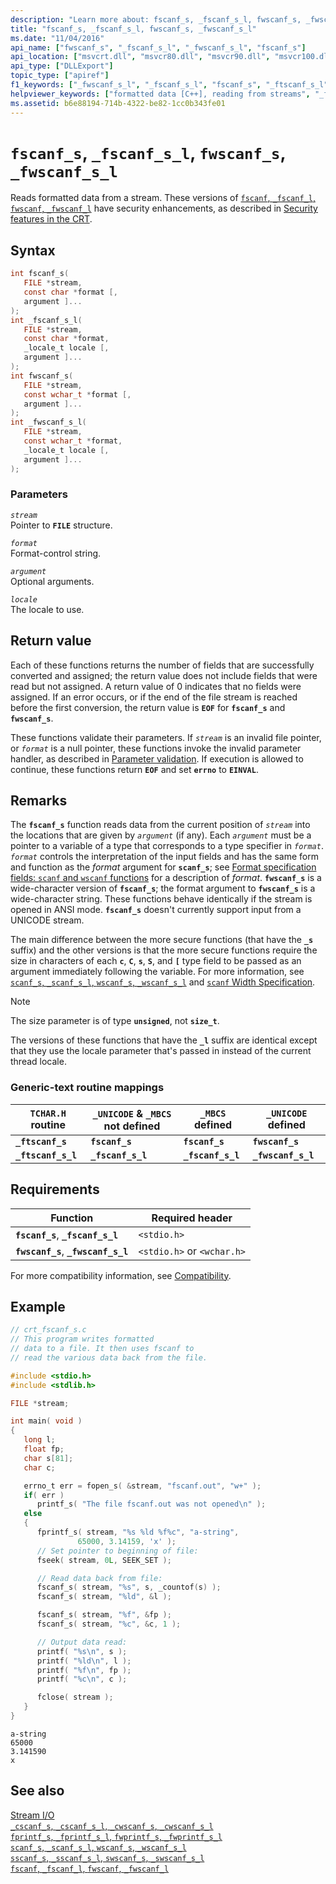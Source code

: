 ```yaml
---
description: "Learn more about: fscanf_s, _fscanf_s_l, fwscanf_s, _fwscanf_s_l"
title: "fscanf_s, _fscanf_s_l, fwscanf_s, _fwscanf_s_l"
ms.date: "11/04/2016"
api_name: ["fwscanf_s", "_fscanf_s_l", "_fwscanf_s_l", "fscanf_s"]
api_location: ["msvcrt.dll", "msvcr80.dll", "msvcr90.dll", "msvcr100.dll", "msvcr100_clr0400.dll", "msvcr110.dll", "msvcr110_clr0400.dll", "msvcr120.dll", "msvcr120_clr0400.dll", "ucrtbase.dll"]
api_type: ["DLLExport"]
topic_type: ["apiref"]
f1_keywords: ["_fwscanf_s_l", "_fscanf_s_l", "fscanf_s", "_ftscanf_s_l", "_ftscanf_s", "fwscanf_s"]
helpviewer_keywords: ["formatted data [C++], reading from streams", "_ftscanf_s_l function", "_fscanf_s_l function", "ftscanf_s function", "fwscanf_s function", "_ftscanf_s function", "data [CRT], reading from streams", "_fwscanf_s_l function", "fscanf_s function", "fwscanf_s_l function", "ftscanf_s_l function", "streams [C++], reading formatted data from", "fscanf_s_l function"]
ms.assetid: b6e88194-714b-4322-be82-1cc0b343fe01
---
```

# `fscanf_s`, `_fscanf_s_l`, `fwscanf_s`, `_fwscanf_s_l`

Reads formatted data from a stream. These versions of [`fscanf`, `_fscanf_l`, `fwscanf`, `_fwscanf_l`](fscanf-fscanf-l-fwscanf-fwscanf-l.md) have security enhancements, as described in [Security features in the CRT](../security-features-in-the-crt.md).

## Syntax

```C
int fscanf_s(
   FILE *stream,
   const char *format [,
   argument ]...
);
int _fscanf_s_l(
   FILE *stream,
   const char *format,
   _locale_t locale [,
   argument ]...
);
int fwscanf_s(
   FILE *stream,
   const wchar_t *format [,
   argument ]...
);
int _fwscanf_s_l(
   FILE *stream,
   const wchar_t *format,
   _locale_t locale [,
   argument ]...
);
```

### Parameters

*`stream`*<br/>
Pointer to **`FILE`** structure.

*`format`*<br/>
Format-control string.

*`argument`*<br/>
Optional arguments.

*`locale`*<br/>
The locale to use.

## Return value

Each of these functions returns the number of fields that are successfully converted and assigned; the return value does not include fields that were read but not assigned. A return value of 0 indicates that no fields were assigned. If an error occurs, or if the end of the file stream is reached before the first conversion, the return value is **`EOF`** for **`fscanf_s`** and **`fwscanf_s`**.

These functions validate their parameters. If *`stream`* is an invalid file pointer, or *`format`* is a null pointer, these functions invoke the invalid parameter handler, as described in [Parameter validation](../parameter-validation.md). If execution is allowed to continue, these functions return **`EOF`** and set **`errno`** to **`EINVAL`**.

## Remarks

The **`fscanf_s`** function reads data from the current position of *`stream`* into the locations that are given by *`argument`* (if any). Each *`argument`* must be a pointer to a variable of a type that corresponds to a type specifier in *`format`*. *`format`* controls the interpretation of the input fields and has the same form and function as the *format* argument for **`scanf_s`**; see [Format specification fields: `scanf` and `wscanf` functions](../format-specification-fields-scanf-and-wscanf-functions.md) for a description of *format*.  **`fwscanf_s`** is a wide-character version of **`fscanf_s`**; the format argument to **`fwscanf_s`** is a wide-character string. These functions behave identically if the stream is opened in ANSI mode. **`fscanf_s`** doesn't currently support input from a UNICODE stream.

The main difference between the more secure functions (that have the **`_s`** suffix) and the other versions is that the more secure functions require the size in characters of each **`c`**, **`C`**, **`s`**, **`S`**, and **`[`** type field to be passed as an argument immediately following the variable. For more information, see [`scanf_s`, `_scanf_s_l`, `wscanf_s`, `_wscanf_s_l`](scanf-s-scanf-s-l-wscanf-s-wscanf-s-l.md) and [`scanf` Width Specification](../scanf-width-specification.md).

> [!NOTE]
> The size parameter is of type **`unsigned`**, not **`size_t`**.

The versions of these functions that have the **`_l`** suffix are identical except that they use the locale parameter that's passed in instead of the current thread locale.

### Generic-text routine mappings

|`TCHAR.H` routine|`_UNICODE` & `_MBCS` not defined|`_MBCS` defined|`_UNICODE` defined|
|---------------------|------------------------------------|--------------------|-----------------------|
|**`_ftscanf_s`**|**`fscanf_s`**|**`fscanf_s`**|**`fwscanf_s`**|
|**`_ftscanf_s_l`**|**`_fscanf_s_l`**|**`_fscanf_s_l`**|**`_fwscanf_s_l`**|

## Requirements

|Function|Required header|
|--------------|---------------------|
|**`fscanf_s`**, **`_fscanf_s_l`**|`<stdio.h>`|
|**`fwscanf_s`**, **`_fwscanf_s_l`**|`<stdio.h>` or `<wchar.h>`|

For more compatibility information, see [Compatibility](../compatibility.md).

## Example

```C
// crt_fscanf_s.c
// This program writes formatted
// data to a file. It then uses fscanf to
// read the various data back from the file.

#include <stdio.h>
#include <stdlib.h>

FILE *stream;

int main( void )
{
   long l;
   float fp;
   char s[81];
   char c;

   errno_t err = fopen_s( &stream, "fscanf.out", "w+" );
   if( err )
      printf_s( "The file fscanf.out was not opened\n" );
   else
   {
      fprintf_s( stream, "%s %ld %f%c", "a-string",
               65000, 3.14159, 'x' );
      // Set pointer to beginning of file:
      fseek( stream, 0L, SEEK_SET );

      // Read data back from file:
      fscanf_s( stream, "%s", s, _countof(s) );
      fscanf_s( stream, "%ld", &l );

      fscanf_s( stream, "%f", &fp );
      fscanf_s( stream, "%c", &c, 1 );

      // Output data read:
      printf( "%s\n", s );
      printf( "%ld\n", l );
      printf( "%f\n", fp );
      printf( "%c\n", c );

      fclose( stream );
   }
}
```

```Output
a-string
65000
3.141590
x
```

## See also

[Stream I/O](../stream-i-o.md)\
[`_cscanf_s`, `_cscanf_s_l`, `_cwscanf_s`, `_cwscanf_s_l`](cscanf-s-cscanf-s-l-cwscanf-s-cwscanf-s-l.md)\
[`fprintf_s`, `_fprintf_s_l`, `fwprintf_s`, `_fwprintf_s_l`](fprintf-s-fprintf-s-l-fwprintf-s-fwprintf-s-l.md)\
[`scanf_s`, `_scanf_s_l`, `wscanf_s`, `_wscanf_s_l`](scanf-s-scanf-s-l-wscanf-s-wscanf-s-l.md)\
[`sscanf_s`, `_sscanf_s_l`, `swscanf_s`, `_swscanf_s_l`](sscanf-s-sscanf-s-l-swscanf-s-swscanf-s-l.md)\
[`fscanf`, `_fscanf_l`, `fwscanf`, `_fwscanf_l`](fscanf-fscanf-l-fwscanf-fwscanf-l.md)
